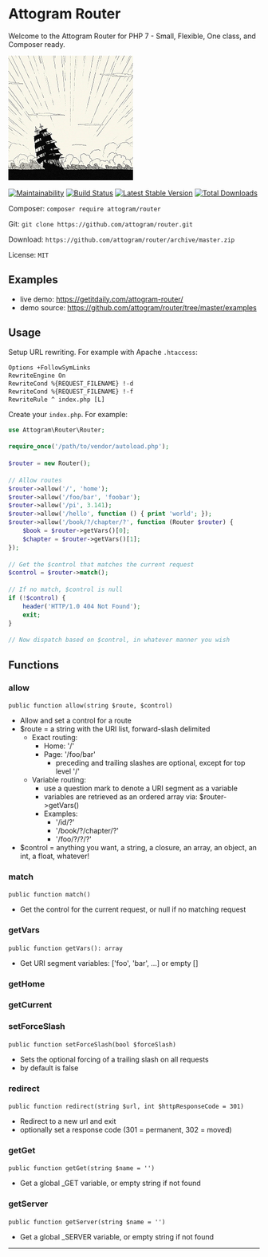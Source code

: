 # Attogram Router

Welcome to the Attogram Router 
for PHP 7 - Small, Flexible, One class, and Composer ready.

[![Attogram Router](https://raw.githubusercontent.com/attogram/attogram-docs/master/router/attogram.router.250.png)](https://github.com/attogram/router)

[![Maintainability](https://api.codeclimate.com/v1/badges/95f2868eeb1ed710b794/maintainability)](https://codeclimate.com/github/attogram/router/maintainability)
[![Build Status](https://travis-ci.org/attogram/router.svg?branch=master)](https://travis-ci.org/attogram/router)
[![Latest Stable Version](https://poser.pugx.org/attogram/router/v/stable)](https://packagist.org/packages/attogram/router)
[![Total Downloads](https://poser.pugx.org/attogram/router/downloads)](https://packagist.org/packages/attogram/router)

Composer: `composer require attogram/router`

Git: `git clone https://github.com/attogram/router.git`

Download: `https://github.com/attogram/router/archive/master.zip`

License: `MIT`

## Examples

* live demo: https://getitdaily.com/attogram-router/
* demo source: https://github.com/attogram/router/tree/master/examples

## Usage

Setup URL rewriting. For example with Apache `.htaccess`:
```
Options +FollowSymLinks
RewriteEngine On
RewriteCond %{REQUEST_FILENAME} !-d
RewriteCond %{REQUEST_FILENAME} !-f
RewriteRule ^ index.php [L]
```

Create your `index.php`.  For example:
```php
use Attogram\Router\Router;

require_once('/path/to/vendor/autoload.php');

$router = new Router();

// Allow routes
$router->allow('/', 'home');
$router->allow('/foo/bar', 'foobar');
$router->allow('/pi', 3.141);
$router->allow('/hello', function () { print 'world'; });
$router->allow('/book/?/chapter/?', function (Router $router) { 
    $book = $router->getVars()[0];
    $chapter = $router->getVars()[1];
});

// Get the $control that matches the current request
$control = $router->match(); 

// If no match, $control is null
if (!$control) {
    header('HTTP/1.0 404 Not Found');
    exit;
}

// Now dispatch based on $control, in whatever manner you wish 
```

## Functions

### allow
`public function allow(string $route, $control)`
* Allow and set a control for a route
* $route = a string with the URI list, forward-slash delimited
  * Exact routing:
    - Home:  '/'
    - Page:  '/foo/bar'
      - preceding and trailing slashes are optional, except for top level '/'
  * Variable routing:
    - use a question mark to denote a URI segment as a variable
    - variables are retrieved as an ordered array via: $router->getVars()
    - Examples:
      - '/id/?'
      - '/book/?/chapter/?'
      - '/foo/?/?/?'
* $control = anything you want, a string, a closure, an array, an object, an int, a float, whatever!
 
### match
`public function match()`
* Get the control for the current request, or null if no matching request

### getVars
`public function getVars(): array`
* Get URI segment variables: ['foo', 'bar', ...] or empty []

### getHome

### getCurrent

### setForceSlash
`public function setForceSlash(bool $forceSlash)`
* Sets the optional forcing of a trailing slash on all requests
* by default is false

### redirect
`public function redirect(string $url, int $httpResponseCode = 301)`
* Redirect to a new url and exit
* optionally set a response code (301 = permanent, 302 = moved)
### getGet
`public function getGet(string $name = '')`
* Get a global _GET variable, or empty string if not found

### getServer
`public function getServer(string $name = '')`
* Get a global _SERVER variable, or empty string if not found

----
